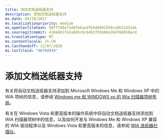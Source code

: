 ```yaml
---
title: 添加文档送纸器支持
description: 添加文档送纸器支持
ms.date: 04/20/2017
ms.localizationpriority: medium
ms.openlocfilehash: 98ff746e73d6fb6aed7b4d8991569ca9b21d514b
ms.sourcegitcommit: 418e6617e2a695c9cb4b37b5b60e264760858acd
ms.translationtype: MT
ms.contentlocale: zh-CN
ms.lasthandoff: 12/07/2020
ms.locfileid: "96794939"
---
```

# <a name="adding-document-feeder-support"></a>添加文档送纸器支持

有关将自动文档送纸器支持添加到 Microsoft Windows Me 和 Windows XP 中的 WIA 项树的信息，请参阅 [Windows me 和 WINDOWS xp 的 Wia 扫描器项树布局](wia-scanner-item-tree-layout-for-windows-me-and-windows-xp.md)。

有关在 Windows Vista 和更高版本的操作系统中将自动文档送纸器支持添加到 WIA 扫描器项树中的信息，以及如何开发与 Windows Me 和 Windows XP 兼容的 WIA 驱动程序以及 Windows Vista 和更高版本的信息，请参阅 [WIA 进纸器扫描仪](wia-feeder-scanners.md)。
